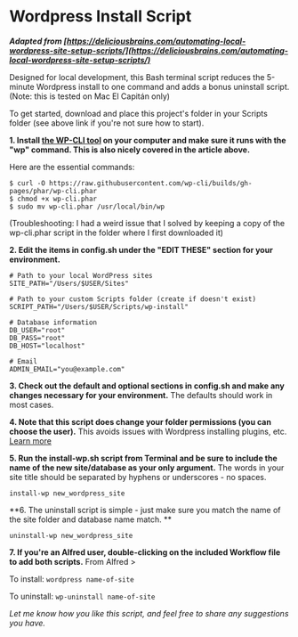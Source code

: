 # Wordpress Install Script
***Adapted from [https://deliciousbrains.com/automating-local-wordpress-site-setup-scripts/](https://deliciousbrains.com/automating-local-wordpress-site-setup-scripts/)***

Designed for local development, this Bash terminal script reduces the 5-minute Wordpress install to one command and adds a bonus uninstall script. (Note: this is tested on Mac El Capitán only)

To get started, download and place this project's folder in your Scripts folder (see above link if you're not sure how to start). 

**1. Install [the WP-CLI tool](http://wp-cli.org/) on your computer and make sure it runs with the "wp" command. This is also nicely covered in the article above.**

Here are the essential commands:

``` 
$ curl -O https://raw.githubusercontent.com/wp-cli/builds/gh-pages/phar/wp-cli.phar
$ chmod +x wp-cli.phar
$ sudo mv wp-cli.phar /usr/local/bin/wp
```

(Troubleshooting: I had a weird issue that I solved by keeping a copy of the wp-cli.phar script in the folder where I first downloaded it)

**2. Edit the items in config.sh under the "EDIT THESE" section for your environment.**

```
# Path to your local WordPress sites
SITE_PATH="/Users/$USER/Sites"

# Path to your custom Scripts folder (create if doesn't exist)
SCRIPT_PATH="/Users/$USER/Scripts/wp-install"

# Database information
DB_USER="root"
DB_PASS="root"
DB_HOST="localhost"

# Email
ADMIN_EMAIL="you@example.com"
```

**3. Check out the default and optional sections in config.sh and make any changes necessary for your environment.** The defaults should work in most cases.

**4. Note that this script does change your folder permissions (you can choose the user).** This avoids issues with Wordpress installing plugins, etc. [Learn more](https://codex.wordpress.org/Changing_File_Permissions)

**5. Run the install-wp.sh script from Terminal and be sure to include the name of the new site/database as your only argument.** The words in your site title should be separated by hyphens or underscores - no spaces.

```
install-wp new_wordpress_site
``` 

**6. The uninstall script is simple - just make sure you match the name of the site folder and database name match. **

```
uninstall-wp new_wordpress_site
``` 

**7. If you're an Alfred user, double-clicking on the included Workflow file to add both scripts.** 
From Alfred >

To install: ```wordpress name-of-site```

To uninstall: ```wp-uninstall name-of-site```


*Let me know how you like this script, and feel free to share any suggestions you have.*
